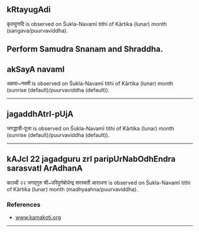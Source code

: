 ## kRtayugAdi

कृतयुगादि is observed on Śukla-Navamī tithi of Kārtika (lunar) month (sangava/puurvaviddha).

Perform Samudra Snanam and Shraddha.
---
## akSayA navamI

अक्षया~नवमी is observed on Śukla-Navamī tithi of Kārtika (lunar) month (sunrise (default)/puurvaviddha (default)).


---
## jagaddhAtrI-pUjA

जगद्धात्री-पूजा is observed on Śukla-Navamī tithi of Kārtika (lunar) month (sunrise (default)/puurvaviddha (default)).


---
## kAJcI 22 jagadguru zrI paripUrNabOdhEndra sarasvatI ArAdhanA

काञ्ची २२ जगद्गुरु श्री~परिपूर्णबोधेन्द्र सरस्वती आराधना is observed on Śukla-Navamī tithi of Kārtika (lunar) month (madhyaahna/puurvaviddha).


### References
* www.kamakoti.org

---
